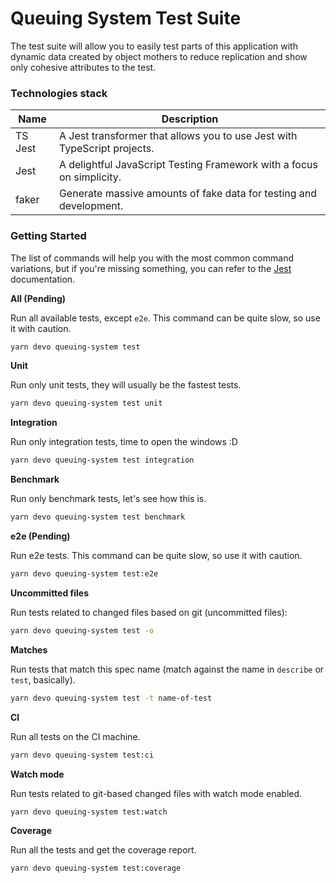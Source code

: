 # Queuing System Test Suite

The test suite will allow you to easily test parts of this application with dynamic
data created by object mothers to reduce replication and show only cohesive attributes to the test.

### Technologies stack

| Name       | Description                                                                |
| ---------- | -------------------------------------------------------------------------- |
| TS Jest    | A Jest transformer that allows you to use Jest with TypeScript projects.   |
| Jest       | A delightful JavaScript Testing Framework with a focus on simplicity.      |
| faker      | Generate massive amounts of fake data for testing and development.         |

### Getting Started

The list of commands will help you with the most common command variations,
but if you're missing something, you can refer to the [Jest](https://jestjs.io/docs/cli) documentation.

**All (Pending)**

Run all available tests, except `e2e`. This command can be quite slow, so use it with caution.

```sh
yarn devo queuing-system test
```

**Unit**

Run only unit tests, they will usually be the fastest tests.

```sh
yarn devo queuing-system test unit
```

**Integration**

Run only integration tests, time to open the windows :D

```sh
yarn devo queuing-system test integration
```

**Benchmark**

Run only benchmark tests, let's see how this is.

```sh
yarn devo queuing-system test benchmark
```

**e2e (Pending)**

Run e2e tests. This command can be quite slow, so use it with caution.

```sh
yarn devo queuing-system test:e2e
```

**Uncommitted files**

Run tests related to changed files based on git (uncommitted files):

```sh
yarn devo queuing-system test -o
```

**Matches**

Run tests that match this spec name (match against the name in `describe` or `test`, basically).

```sh
yarn devo queuing-system test -t name-of-test
```

**CI**

Run all tests on the CI machine.

```sh
yarn devo queuing-system test:ci
```

**Watch mode**

Run tests related to git-based changed files with watch mode enabled.

```sh
yarn devo queuing-system test:watch
```

**Coverage**

Run all the tests and get the coverage report.

```sh
yarn devo queuing-system test:coverage
```
